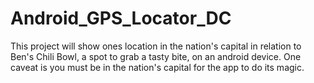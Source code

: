 # Android_GPS_Locator_DC

This project will show ones location in the nation's capital in relation to Ben's Chili Bowl, a spot to grab a tasty bite, on an android device. One caveat is you must be in the nation's capital for the app to do its magic.

